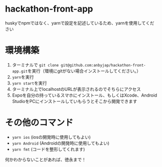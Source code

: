 # hackathon-front-app 

huskyでnpmではなく、yarnで設定を記述しているため、yarnを使用してください

# 環境構築

1. ターミナルで `git clone git@github.com:anbyjap/hackathon-front-app.git`を実行（環境にgitがない場合インストールしてください。）
2. `yarn`を実行
3. `yarn start`を実行
4. ターミナル上でlocalhostのURLが表示されるのでそちらにアクセス
5. Expoを自分の持っているスマホにインストール、もしくはXcode、Android　StudioをPCにインストールしていもらうとそこから開発できます

# その他のコマンド

- `yarn ios` (iosの開発時に使用してもよい)
- `yarn Android` (Androidの開発時に使用してもよい)
- `yarn fmt` (コードを整形してくれます)


何かわからないことがあれば、徳永まで！
